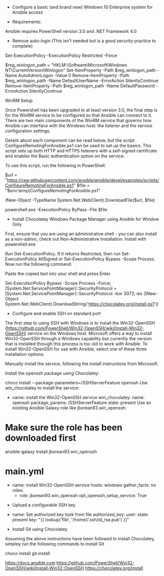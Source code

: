 

* Configure a basic (and brand new) Windows 10 Enterprise system for Ansible access

- Requirements: 

Ansible requires PowerShell version 3.0 and .NET Framework 4.0 


- Remove auto-login (This isn't needed but is a good security practice to complete)

Set-ExecutionPolicy -ExecutionPolicy Restricted -Force

$reg_winlogon_path = "HKLM:\Software\Microsoft\Windows NT\CurrentVersion\Winlogon"
Set-ItemProperty -Path $reg_winlogon_path -Name AutoAdminLogon -Value 0
Remove-ItemProperty -Path $reg_winlogon_path -Name DefaultUserName -ErrorAction SilentlyContinue
Remove-ItemProperty -Path $reg_winlogon_path -Name DefaultPassword -ErrorAction SilentlyContinue

WinRM Setup


Once Powershell has been upgraded to at least version 3.0, the final step is for the WinRM service to be configured so that Ansible can connect to it. There are two main components of the WinRM service that governs how Ansible can interface with the Windows host: the listener and the service configuration settings.

Details about each component can be read below, but the script ConfigureRemotingForAnsible.ps1 can be used to set up the basics. This script sets up both HTTP and HTTPS listeners with a self-signed certificate and enables the Basic authentication option on the service.

To use this script, run the following in PowerShell:

$url = "https://raw.githubusercontent.com/ansible/ansible/devel/examples/scripts/ConfigureRemotingForAnsible.ps1"
$file = "$env:temp\ConfigureRemotingForAnsible.ps1"

(New-Object -TypeName System.Net.WebClient).DownloadFile($url, $file)

powershell.exe -ExecutionPolicy ByPass -File $file



* Install Chocolatey Windows Package Manager using Ansible for Window Only

First, ensure that you are using an administrative shell - you can also install as a non-admin, check out Non-Administrative Installation.
Install with powershell.exe

Run Get-ExecutionPolicy. If it returns Restricted, then run Set-ExecutionPolicy AllSigned or Set-ExecutionPolicy Bypass -Scope Process.
Now run the following command:


Paste the copied text into your shell and press Enter.

Set-ExecutionPolicy Bypass -Scope Process -Force; [System.Net.ServicePointManager]::SecurityProtocol = [System.Net.ServicePointManager]::SecurityProtocol -bor 3072; iex ((New-Object System.Net.WebClient).DownloadString('https://chocolatey.org/install.ps1'))




* Configure and enable SSH on standard port



The first step to using SSH with Windows is to install the Win32-OpenSSH (https://github.com/PowerShell/Win32-OpenSSH/wiki/Install-Win32-OpenSSH) service on the Windows host. Microsoft offers a way to install Win32-OpenSSH through a Windows capability but currently the version that is installed through this process is too old to work with Ansible. To install Win32-OpenSSH for use with Ansible, select one of these three installation options:

Manually install the service, following the install instructions from Microsoft.

Install the openssh package using Chocolatey:

choco install --package-parameters=/SSHServerFeature openssh
Use win_chocolatey to install the service:

- name: install the Win32-OpenSSH service
  win_chocolatey:
    name: openssh
    package_params: /SSHServerFeature
    state: present
Use an existing Ansible Galaxy role like jborean93.win_openssh:

# Make sure the role has been downloaded first
ansible-galaxy install jborean93.win_openssh

# main.yml
- name: install Win32-OpenSSH service
  hosts: windows
  gather_facts: no
  roles:
  - role: jborean93.win_openssh
    opt_openssh_setup_service: True


* Upload a configurable SSH key

- name: Set authorized key took from file
  authorized_key:
    user: <username>
    state: present
    key: "{{ lookup('file', '/home/<username>/.ssh/id_rsa.pub') }}"



* Install Git using Chocolatey

Assuming the above instructions have been followed to install Chocolatey, simpley run the following commands to install Git

choco install git.install



https://docs.ansible.com
https://github.com/PowerShell/Win32-OpenSSH/wiki/Install-Win32-OpenSSH
https://chocolatey.org/install
